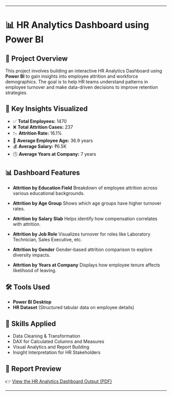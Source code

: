 
---

# 📊 HR Analytics Dashboard using Power BI

## 📝 Project Overview

This project involves building an interactive HR Analytics Dashboard using **Power BI** to gain insights into employee attrition and workforce demographics. The goal is to help HR teams understand patterns in employee turnover and make data-driven decisions to improve retention strategies.

## 📌 Key Insights Visualized

* ✅ **Total Employees:** 1470
* ❌ **Total Attrition Cases:** 237
* 📉 **Attrition Rate:** 16.1%
* 👥 **Average Employee Age:** 36.9 years
* 💰 **Average Salary:** ₹6.5K
* 🕒 **Average Years at Company:** 7 years

## 📊 Dashboard Features

* **Attrition by Education Field**
  Breakdown of employee attrition across various educational backgrounds.

* **Attrition by Age Group**
  Shows which age groups have higher turnover rates.

* **Attrition by Salary Slab**
  Helps identify how compensation correlates with attrition.

* **Attrition by Job Role**
  Visualizes turnover for roles like Laboratory Technician, Sales Executive, etc.

* **Attrition by Gender**
  Gender-based attrition comparison to explore diversity impacts.

* **Attrition by Years at Company**
  Displays how employee tenure affects likelihood of leaving.

## 🛠️ Tools Used

* **Power BI Desktop**
* **HR Dataset** (Structured tabular data on employee details)

## 🧠 Skills Applied

* Data Cleaning & Transformation
* DAX for Calculated Columns and Measures
* Visual Analytics and Report Building
* Insight Interpretation for HR Stakeholders

## 📎 Report Preview

👉 [View the HR Analytics Dashboard Output (PDF)](https://github.com/BurraSathwikGoud/HR-Analytics-Dashboard-PowerBI/blob/main/HR%20ANALYTICS%20DASHBOARD%20output.pdf)

---

